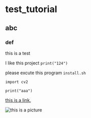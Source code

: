 # test_tutorial
## abc
### def

this is a test

I like this project
`print("124")`

please excute this program `install.sh`

```
import cv2

print("aaa")

```

[this is a link.](https://news.google.com/)

![this is a picture](https://i.ibb.co/86j3wvD/win.jpg)
